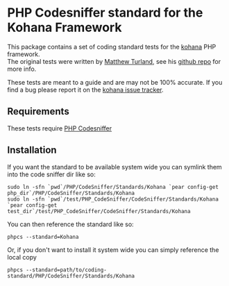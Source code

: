 # PHP Codesniffer standard for the Kohana Framework

This package contains a set of coding standard tests for the [kohana](http://kohanaframework.org) PHP framework.  
The original tests were written by [Matthew Turland](http://matthewturland.com), see his [github repo](http://github.com/elazar/phpcs-kohana) for more info.

These tests are meant to a guide and are may not be 100% accurate.  If you find a bug please report it on the [kohana issue tracker](http://dev.kohanaframework.org).

## Requirements

These tests require [PHP Codesniffer](http://pear.php.net/PHP_CodeSniffer)

## Installation

If you want the standard to be available system wide you can symlink them into the code sniffer dir like so:

	sudo ln -sfn `pwd`/PHP/CodeSniffer/Standards/Kohana `pear config-get php_dir`/PHP/CodeSniffer/Standards/Kohana 
	sudo ln -sfn `pwd`/test/PHP_CodeSniffer/CodeSniffer/Standards/Kohana `pear config-get test_dir`/test/PHP_CodeSniffer/CodeSniffer/Standards/Kohana

You can then reference the standard like so:

	phpcs --standard=Kohana

Or, if you don't want to install it system wide you can simply reference the local copy

	phpcs --standard=path/to/coding-standard/PHP/CodeSniffer/Standards/Kohana